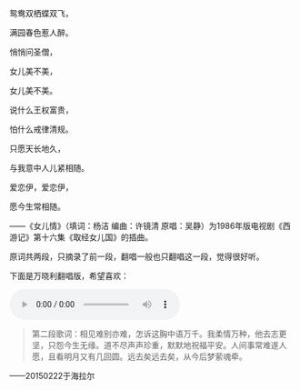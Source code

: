 
鸳鸯双栖蝶双飞，

满园春色惹人醉。

悄悄问圣僧，

女儿美不美，

女儿美不美。

说什么王权富贵，

怕什么戒律清规。

只愿天长地久，

与我意中人儿紧相随。

爱恋伊，爱恋伊，

愿今生常相随。

——《女儿情》（填词：杨洁  编曲：许镜清  原唱：吴静）为1986年版电视剧《西游记》第十六集《取经女儿国》的插曲。

原词共两段，只摘录了前一段，翻唱一般也只翻唱这一段，觉得很好听。

下面是万晓利翻唱版，希望喜欢：

![万晓利 女儿情](assets/女儿情/万晓利%20-%20女儿情.mp3)

> 第二段歌词：相见难别亦难，怎诉这胸中语万千。我柔情万种，他去志更坚，只怨今生无缘。道不尽声声珍重，默默地祝福平安。人间事常难遂人愿，且看明月又有几回圆。远去矣远去矣，从今后梦萦魂牵。

——20150222于海拉尔

